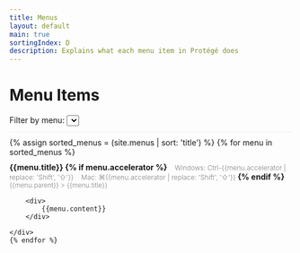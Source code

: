 ```yaml
---
title: Menus
layout: default
main: true
sortingIndex: D
description: Explains what each menu item in Protégé does
---
```


# Menu Items

<div style="border-bottom: 1px solid #f0f0f0; padding-bottom: 10px; margin-bottom: 10px;">
	<div>
		Filter by menu:
		<select id="menuFilter"></select>
	</div>
</div>

<script>
	var menuUtil = (function() {
		var menus = [];
		menus.push("");
		$("#menuFilter").on("change", function(e) {
			var selectedMenu = $("#menuFilter").find(":selected").text();
			if (selectedMenu === "") {
				$(".menu-item").show(400);
			} else {
				$(".menu-item[data-parent!=" + selectedMenu + "]").hide(400);
				$("[data-parent=" + selectedMenu + "]").show(400);
			}
		});


		return {
			addMenu: function(menu) {
				if ($.inArray(menu, menus) === -1) {
					menus.push(menu);
				}
			},
			getMenus: function() {
				return menus;
			},
			installMenus: function() {
				var selectElement = $("#menuFilter");
				for (var i = 0; i < menus.length; i++) {
					var menu = menus[i];
					$("<option/>", {
						value: menu,
						html: menu
					}).appendTo(selectElement);
				}
			}
		};
	})();
</script>

<div>
	{% assign sorted_menus = (site.menus | sort: 'title') %} {% for menu in sorted_menus %}
	<script>
		menuUtil.addMenu("{{menu.parent}}")
	</script>
	<div class="menu-item" data-parent="{{menu.parent}}" style="padding-top: 10px; padding-bottom: 30px;">
		<div style="font-weight: bold;">
			{{menu.title}} {% if menu.accelerator %}
			<span style="font-weight: 300; font-size: 12px; color: gray;">
				<span style="padding: 0 0 10px 10px">
					Windows: <span class="accelerator">Ctrl-{{menu.accelerator  | replace: 'Shift', '&#x21E7;'}}</span>
			</span>
			<span style="padding: 0 0 10px 10px">
					Mac: <span class="accelerator">&#x2318;{{menu.accelerator  | replace: 'Shift', '&#x21E7;'}}</span>
			</span>
			</span>
			{% endif %}
			<div style="font-size: smaller; color: gray; font-weight: 300;">
				{{menu.parent}} > {{menu.title}}
			</div>
		</div>

		<div>
			{{menu.content}}
		</div>

	</div>
	{% endfor %}
</div>

<script>
	menuUtil.installMenus();
</script>
